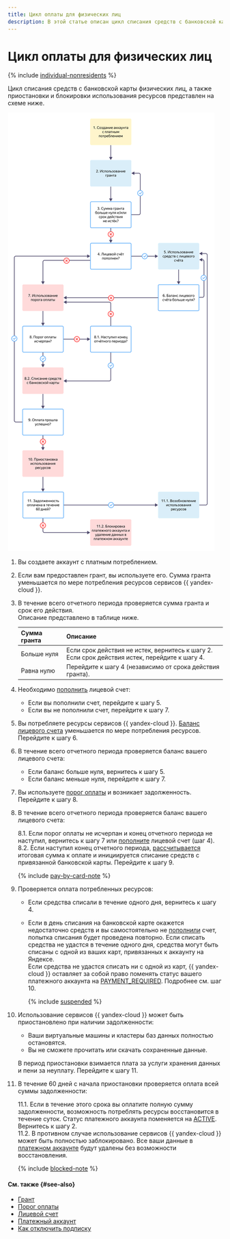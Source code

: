 ```yaml
---
title: Цикл оплаты для физических лиц
description: В этой статье описан цикл списания средств с банковской карты физических лиц, а также приостановка и блокировка использования ресурсов.
---
```


# Цикл оплаты для физических лиц

{% include [individual-nonresidents](../../_includes/billing/individual-nonresidents.md) %}

Цикл списания средств с банковской карты физических лиц, а также приостановки и блокировки использования ресурсов представлен на схеме ниже.

![image](../../_assets/billing/billing-cycle-individual.svg)

1. Вы создаете аккаунт с платным потреблением.
1. Если вам предоставлен грант, вы используете его. Сумма гранта уменьшается по мере потребления ресурсов сервисов {{ yandex-cloud }}.
1. В течение всего отчетного периода проверяется сумма гранта и срок его действия. <br/>Описание представлено в таблице ниже.

   Сумма гранта | Описание
   ----- | -----
   Больше нуля | Если срок действия не истек, вернитесь к шагу 2. <br/>Если срок действия истек, перейдите к шагу 4.
   Равна нулю | Перейдите к шагу 4 (независимо от срока действия гранта).

1. Необходимо [пополнить](../operations/pay-the-bill.md) лицевой счет:
   - Если вы пополнили счет, перейдите к шагу 5.
   - Если вы не пополнили счет, перейдите к шагу 7.
1. Вы потребляете ресурсы сервисов {{ yandex-cloud }}. [Баланс лицевого счета](../concepts/personal-account.md#balance) уменьшается по мере потребления ресурсов. Перейдите к шагу 6.
1. В течение всего отчетного периода проверяется баланс вашего лицевого счета:

     - Если баланс больше нуля, вернитесь к шагу 5.
     - Если баланс меньше нуля, перейдите к шагу 7.

1. Вы используете [порог оплаты](../concepts/billing-threshold.md) и возникает задолженность. Перейдите к шагу 8.
1. В течение всего отчетного периода проверяется баланс вашего лицевого счета:

   8.1. Если порог оплаты не исчерпан и конец отчетного периода не наступил, вернитесь к шагу 7 или [пополните](../operations/pay-the-bill.md) лицевой счет (шаг 4).
   <br/>8.2. Если наступил конец отчетного периода, [рассчитывается](payment-methods-individual.md#payment-amount) итоговая сумма к оплате и инициируется списание средств с привязанной банковской карты. Перейдите к шагу 9.

   {% include [pay-by-card-note](../_includes/pay-by-card-note.md) %}

1. Проверяется оплата потребленных ресурсов:
   - Если средства списали в течение одного дня, вернитесь к шагу 4.
   - Если в день списания на банковской карте окажется недостаточно средств и вы самостоятельно не [пополнили](../operations/pay-the-bill.md) счет, попытка списания будет проведена повторно. Если списать средства не удастся в течение одного дня, средства могут быть списаны с одной из ваших карт, привязанных к аккаунту на Яндексе. <br/>Если средства не удастся списать ни с одной из карт, {{ yandex-cloud }} оставляет за собой право поменять статус вашего платежного аккаунта на [PAYMENT_REQUIRED](../concepts/billing-account-statuses.md). Подробнее см. шаг 10.

     {% include [suspended](../_includes/billing-suspended.md) %}

1. Использование сервисов {{ yandex-cloud }} может быть приостановлено при наличии задолженности:
   - Ваши виртуальные машины и кластеры баз данных полностью остановятся.
   - Вы не сможете прочитать или скачать сохраненные данные.

   В период приостановки взимается плата за услуги хранения данных и пени за неуплату. Перейдите к шагу 11.
1. В течение 60 дней с начала приостановки проверяется оплата всей суммы задолженности:

    11.1. Если в течение этого срока вы оплатите полную сумму задолженности, возможность потреблять ресурсы восстановится в течение суток. Статус платежного аккаунта поменяется на [ACTIVE](../concepts/billing-account-statuses.md). Вернитесь к шагу 2.
    <br/>11.2. В противном случае использование сервисов {{ yandex-cloud }} может быть полностью заблокировано. Все ваши данные в [платежном аккаунте](../concepts/billing-account.md) будут удалены без возможности восстановления.

   {% include [blocked-note](../_includes/blocked-note.md) %}

#### См. также {#see-also}

- [Грант](../concepts/bonus-account.md)
- [Порог оплаты](../concepts/billing-threshold.md)
- [Лицевой счет](../concepts/personal-account.md)
- [Платежный аккаунт](../concepts/billing-account.md)
- [Как отключить подписку](../qa/all.md#delete-account)